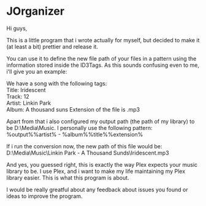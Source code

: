 # JOrganizer

Hi guys,

This is a little program that i wrote actually for myself, but decided to make it (at least a bit) prettier and release it.

You can use it to define the new file path of your files in a pattern using the information stored inside the ID3Tags. As this sounds confusing even to me, i'll give you an example:

We have a song with the following tags:  
Title: Iridescent  
Track: 12  
Artist: Linkin Park  
Album: A thousand suns
Extension of the file is .mp3

Apart from that i also configured my output path (the path of my library) to be D:\Media\Music\. I personally use the following pattern:  
%output%%artist% - %album%\%title%%extension%

If i run the conversion now, the new path of this file would be:  
D:\Media\Music\Linkin Park - A Thousand Sunds\Iridescent.mp3

And yes, you guessed right, this is exactly the way Plex expects your music library to be. I use Plex, and i want to make my life maintaining my Plex library easier. This is what this program is about.

I would be really greatful about any feedback about issues you found or ideas to improve the program.
